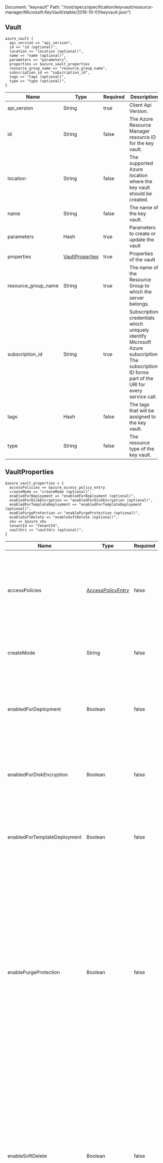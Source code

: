 Document: "keyvault"
Path: "/root/specs/specification/keyvault/resource-manager/Microsoft.KeyVault/stable/2016-10-01/keyvault.json")

## Vault

```puppet
azure_vault {
  api_version => "api_version",
  id => "id (optional)",
  location => "location (optional)",
  name => "name (optional)",
  parameters => "parameters",
  properties => $azure_vault_properties
  resource_group_name => "resource_group_name",
  subscription_id => "subscription_id",
  tags => "tags (optional)",
  type => "type (optional)",
}
```

| Name        | Type           | Required       | Description       |
| ------------- | ------------- | ------------- | ------------- |
|api_version | String | true | Client Api Version. |
|id | String | false | The Azure Resource Manager resource ID for the key vault. |
|location | String | false | The supported Azure location where the key vault should be created. |
|name | String | false | The name of the key vault. |
|parameters | Hash | true | Parameters to create or update the vault |
|properties | [VaultProperties](#vaultproperties) | true | Properties of the vault |
|resource_group_name | String | true | The name of the Resource Group to which the server belongs. |
|subscription_id | String | true | Subscription credentials which uniquely identify Microsoft Azure subscription. The subscription ID forms part of the URI for every service call. |
|tags | Hash | false | The tags that will be assigned to the key vault.  |
|type | String | false | The resource type of the key vault. |
        
## VaultProperties

```puppet
$azure_vault_properties = {
  accessPolicies => $azure_access_policy_entry
  createMode => "createMode (optional)",
  enabledForDeployment => "enabledForDeployment (optional)",
  enabledForDiskEncryption => "enabledForDiskEncryption (optional)",
  enabledForTemplateDeployment => "enabledForTemplateDeployment (optional)",
  enablePurgeProtection => "enablePurgeProtection (optional)",
  enableSoftDelete => "enableSoftDelete (optional)",
  sku => $azure_sku
  tenantId => "tenantId",
  vaultUri => "vaultUri (optional)",
}
```

| Name        | Type           | Required       | Description       |
| ------------- | ------------- | ------------- | ------------- |
|accessPolicies | [AccessPolicyEntry](#accesspolicyentry) | false | An array of 0 to 16 identities that have access to the key vault. All identities in the array must use the same tenant ID as the key vault's tenant ID. |
|createMode | String | false | The vault's create mode to indicate whether the vault need to be recovered or not. |
|enabledForDeployment | Boolean | false | Property to specify whether Azure Virtual Machines are permitted to retrieve certificates stored as secrets from the key vault. |
|enabledForDiskEncryption | Boolean | false | Property to specify whether Azure Disk Encryption is permitted to retrieve secrets from the vault and unwrap keys. |
|enabledForTemplateDeployment | Boolean | false | Property to specify whether Azure Resource Manager is permitted to retrieve secrets from the key vault. |
|enablePurgeProtection | Boolean | false | Property specifying whether protection against purge is enabled for this vault. Setting this property to true activates protection against purge for this vault and its content - only the Key Vault service may initiate a hard, irrecoverable deletion. The setting is effective only if soft delete is also enabled. Enabling this functionality is irreversible - that is, the property does not accept false as its value. |
|enableSoftDelete | Boolean | false | Property specifying whether recoverable deletion is enabled for this key vault. Setting this property to true activates the soft delete feature, whereby vaults or vault entities can be recovered after deletion. Enabling this functionality is irreversible - that is, the property does not accept false as its value. |
|sku | [Sku](#sku) | true | SKU details |
|tenantId | String | true | The Azure Active Directory tenant ID that should be used for authenticating requests to the key vault. |
|vaultUri | String | false | The URI of the vault for performing operations on keys and secrets. |
        
## AccessPolicyEntry

```puppet
$azure_access_policy_entry = {
  applicationId => "applicationId (optional)",
  objectId => "objectId",
  permissions => $azure_permissions
  tenantId => "tenantId",
}
```

| Name        | Type           | Required       | Description       |
| ------------- | ------------- | ------------- | ------------- |
|applicationId | String | false |  Application ID of the client making request on behalf of a principal |
|objectId | String | true | The object ID of a user, service principal or security group in the Azure Active Directory tenant for the vault. The object ID must be unique for the list of access policies. |
|permissions | [Permissions](#permissions) | true | Permissions the identity has for keys, secrets and certificates. |
|tenantId | String | true | The Azure Active Directory tenant ID that should be used for authenticating requests to the key vault. |
        
## Permissions

```puppet
$azure_permissions = {
  certificates => "certificates (optional)",
  keys => "keys (optional)",
  secrets => "secrets (optional)",
  storage => "storage (optional)",
}
```

| Name        | Type           | Required       | Description       |
| ------------- | ------------- | ------------- | ------------- |
|certificates | Array | false | Permissions to certificates |
|keys | Array | false | Permissions to keys |
|secrets | Array | false | Permissions to secrets |
|storage | Array | false | Permissions to storage accounts |
        
## Sku

```puppet
$azure_sku = {
  family => "family",
  name => "name",
}
```

| Name        | Type           | Required       | Description       |
| ------------- | ------------- | ------------- | ------------- |
|family | String | true | SKU family name |
|name | String | true | SKU name to specify whether the key vault is a standard vault or a premium vault. |



## CRUD operations

Here is a list of endpoints that we use to create, read, update and delete the Vault

| Operation | Path | Verb | Description | OperationID |
| ------------- | ------------- | ------------- | ------------- | ------------- |
|Create|`/subscriptions/%{subscription_id}/resourceGroups/%{resource_group_name}/providers/Microsoft.KeyVault/vaults/%{vault_name}`|Put|Create or update a key vault in the specified subscription.|Vaults_CreateOrUpdate|
|List - list all|`/subscriptions/%{subscription_id}/providers/Microsoft.KeyVault/vaults`|Get|The List operation gets information about the vaults associated with the subscription.|Vaults_ListBySubscription|
|List - get one|`/subscriptions/%{subscription_id}/resourceGroups/%{resource_group_name}/providers/Microsoft.KeyVault/vaults/%{vault_name}`|Get|Gets the specified Azure key vault.|Vaults_Get|
|List - get list using params|`/subscriptions/%{subscription_id}/resourceGroups/%{resource_group_name}/providers/Microsoft.KeyVault/vaults`|Get|The List operation gets information about the vaults associated with the subscription and within the specified resource group.|Vaults_ListByResourceGroup|
|Update|`/subscriptions/%{subscription_id}/resourceGroups/%{resource_group_name}/providers/Microsoft.KeyVault/vaults/%{vault_name}`|Put|Create or update a key vault in the specified subscription.|Vaults_CreateOrUpdate|
|Delete|`/subscriptions/%{subscription_id}/resourceGroups/%{resource_group_name}/providers/Microsoft.KeyVault/vaults/%{vault_name}`|Delete|Deletes the specified Azure key vault.|Vaults_Delete|